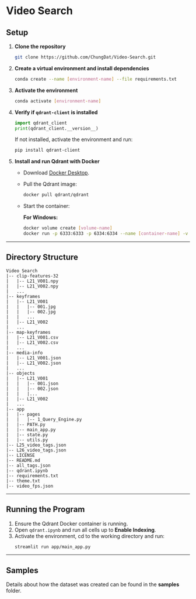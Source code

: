 # Video Search

## Setup

1. **Clone the repository**  
   ```bash
   git clone https://github.com/ChungDat/Video-Search.git
   ```

2. **Create a virtual environment and install dependencies**  
   ```bash
   conda create --name [environment-name] --file requirements.txt
   ```

3. **Activate the environment**  
   ```bash
   conda activate [environment-name]
   ```

4. **Verify if `qdrant-client` is installed**  
   ```python
   import qdrant_client
   print(qdrant_client.__version__)
   ```

   If not installed, activate the environment and run:  
   ```bash
   pip install qdrant-client
   ```

5. **Install and run Qdrant with Docker**  
   - Download [Docker Desktop](https://www.docker.com/products/docker-desktop).  
   - Pull the Qdrant image:  
     ```bash
     docker pull qdrant/qdrant
     ```
   - Start the container:  

     **For Windows:**  
     ```bash
     docker volume create [volume-name]
     docker run -p 6333:6333 -p 6334:6334 --name [container-name] -v [volume-name]:/qdrant/storage qdrant/qdrant
     ```

---

## Directory Structure

```
Video Search
|-- clip-features-32
|   |-- L21_V001.npy
|   |-- L21_V002.npy
|   ...
|-- keyframes
|   |-- L21_V001
|   |   |-- 001.jpg
|   |   |-- 002.jpg
|   |   ...
|   |-- L21_V002
|   ...
|-- map-keyframes
|   |-- L21_V001.csv
|   |-- L21_V002.csv
|   ...
|-- media-info
|   |-- L21_V001.json
|   |-- L21_V002.json
|   ...
|-- objects
|   |-- L21_V001
|   |   |-- 001.json
|   |   |-- 002.json
|   |   |...
|   |-- L21_V002
|   ...
|-- app
|   |-- pages
|   |   |-- 1_Query_Engine.py
|   |-- PATH.py
|   |-- main_app.py
|   |-- state.py
|   |-- utils.py
|-- L25_video_tags.json
|-- L26_video_tags.json
|-- LICENSE
|-- README.md
|-- all_tags.json
|-- qdrant.ipynb
|-- requirements.txt
|-- theme.txt
|-- video_fps.json
```

---

## Running the Program

1. Ensure the Qdrant Docker container is running.  
2. Open `qdrant.ipynb` and run all cells up to **Enable Indexing**.  
3. Activate the environment, cd to the working directory and run:
   ```bash
   streamlit run app/main_app.py
   ```

---

## Samples

Details about how the dataset was created can be found in the **samples** folder.
